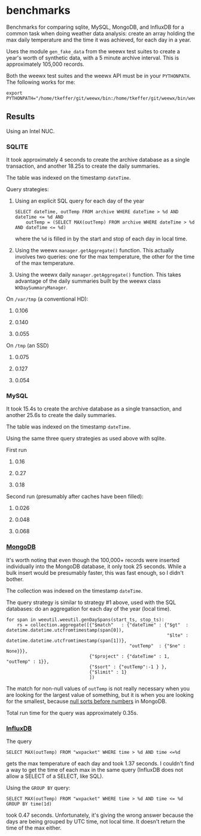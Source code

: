 # benchmarks
Benchmarks for comparing sqlite, MySQL, MongoDB, and InfluxDB for a common
task when doing weather data analysis: create an array holding
the max daily temperature and the time it was achieved, for 
each day in a year.

Uses the module `gen_fake_data` from the weewx test suites to create a year's worth of synthetic data,
with a 5 minute archive interval. This is approximately 105,000 records.

Both the weewx test suites and the weewx API must be in your `PYTHONPATH`. The following works for me:

```
export PYTHONPATH="/home/tkeffer/git/weewx/bin:/home/tkeffer/git/weewx/bin/weewx/test"
```

## Results
Using an Intel NUC.


### SQLITE

It took approximately 4 seconds to create the archive database as a single transaction, 
and another 18.25s to create the daily summaries.

The table was indexed on the timestamp `dateTime`.

Query strategies:

1. Using an explicit SQL query for each day of the year

    ```
    SELECT dateTime, outTemp FROM archive WHERE dateTime > %d AND dateTime <= %d AND 
        outTemp = (SELECT MAX(outTemp) FROM archive WHERE dateTime > %d AND dateTime <= %d)
    ```

    where the `%d` is filled in by the start and stop of each day in local time. 

2. Using the weewx `manager.getAggregate()` function. This actually involves two queries: one for the max temperature, 
the other for the time of the max temperature. 

3. Using the weewx daily `manager.getAggregate()` function. This takes advantage of the daily summaries
built by the weewx class `WXDaySummaryManager`.

On `/var/tmp` (a conventional HD):

1. 0.106

2. 0.140

3. 0.055

On `/tmp` (an SSD)

1. 0.075

2. 0.127

3. 0.054


### MySQL

It took 15.4s to create the archive database as a single transaction, and another 25.6s to create the daily 
summaries.

The table was indexed on the timestamp `dateTime`.

Using the same three query strategies as used above with sqlite.

First run

1. 0.16

2. 0.27

3. 0.18

Second run (presumably after caches have been filled):

1. 0.026

2. 0.048

3. 0.068


### [MongoDB](https://www.mongodb.com/)

It's worth noting that even though the 100,000+ records were inserted individually into the 
MongoDB database, it only took 25 seconds. While a bulk insert would be presumably faster,
this was fast enough, so I didn't bother.

The collection was indexed on the timestamp `dateTime`.

The query strategy is similar to strategy #1 above, used with the SQL databases: do an aggregation
for each day of the year (local time).

    for span in weeutil.weeutil.genDaySpans(start_ts, stop_ts):
        rs = collection.aggregate([{"$match"   : {"dateTime" : {"$gt"  : datetime.datetime.utcfromtimestamp(span[0]), 
                                                                "$lte" : datetime.datetime.utcfromtimestamp(span[1])},
                                                  "outTemp"  : {"$ne" : None}}}, 
                                   {"$project" : {"dateTime" : 1, "outTemp" : 1}},
                                   {"$sort" : {"outTemp":-1 } },
                                   {"$limit" : 1}
                                   ])

The match for non-null values of `outTemp` is not really necessary when you are looking
for the largest value of something, but it is when you are looking for the smallest, because [null sorts
before numbers](http://docs.mongodb.org/master/faq/developers/#what-is-the-compare-order-for-bson-types)
in MongoDB.

Total run time for the query was approximately 0.35s.


### [InfluxDB](https://influxdb.com/)

The query

```
SELECT MAX(outTemp) FROM "wxpacket" WHERE time > %d AND time <=%d
```

gets the max temperature of each day and took 1.37 seconds. I couldn't find a way to get
the time of each max in the same query (InfluxDB does not allow a SELECT of a SELECT, like SQL).

Using the `GROUP BY` query:

```
SELECT MAX(outTemp) FROM "wxpacket" WHERE time > %d AND time <= %d GROUP BY time(1d)
```

took 0.47 seconds. Unfortunately, it's giving the wrong answer because the days
are being grouped by UTC time, not local time. It doesn't return the time of the max either.
